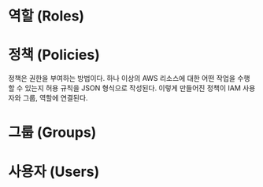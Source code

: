 



# 역할 (Roles)

# 정책 (Policies)
정책은 권한을 부여하는 방법이다. 하나 이상의 AWS 리소스에 대한 어떤 작업을 수행할 수 있는지 허용 규칙을 JSON 형식으로 작성된다.
이렇게 만들어진 정책이 IAM 사용자와 그룹, 역할에 연결된다.

# 그룹 (Groups)

# 사용자 (Users)